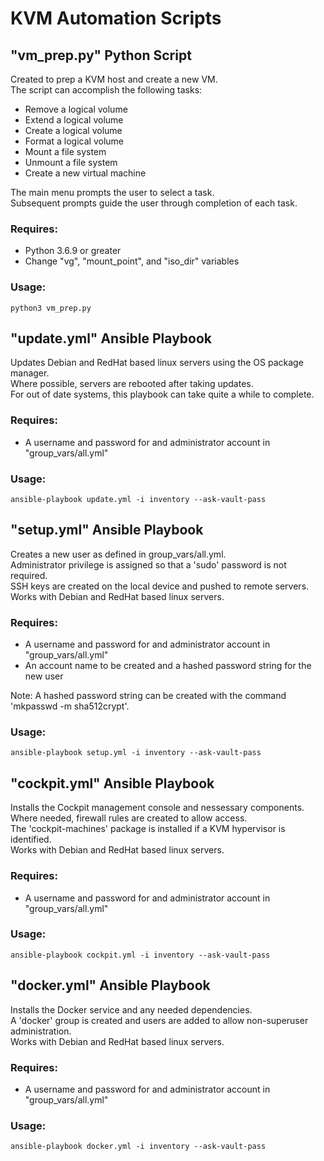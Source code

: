 # KVM Automation Scripts

## "vm_prep.py" Python Script

Created to prep a KVM host and create a new VM.<br/>
The script can accomplish the following tasks:

- Remove a logical volume
- Extend a logical volume
- Create a logical volume
- Format a logical volume
- Mount a file system
- Unmount a file system
- Create a new virtual machine

The main menu prompts the user to select a task.<br/>
Subsequent prompts guide the user through completion of each task.

### Requires:

- Python 3.6.9 or greater
- Change "vg", "mount_point", and "iso_dir" variables

### Usage:

```python3 vm_prep.py```

## "update.yml" Ansible Playbook

Updates Debian and RedHat based linux servers using the OS package manager.<br/>
Where possible, servers are rebooted after taking updates.<br/>
For out of date systems, this playbook can take quite a while to complete.

### Requires:

- A username and password for and administrator account in "group_vars/all.yml"

### Usage:

```ansible-playbook update.yml -i inventory --ask-vault-pass```

## "setup.yml" Ansible Playbook

Creates a new user as defined in group_vars/all.yml.<br/>
Administrator privilege is assigned so that a 'sudo' password is not required.<br/>
SSH keys are created on the local device and pushed to remote servers.<br/>
Works with Debian and RedHat based linux servers.

### Requires:

- A username and password for and administrator account in "group_vars/all.yml"
- An account name to be created and a hashed password string for the new user<br/>

Note: A hashed password string can be created with the command 'mkpasswd -m sha512crypt'.

### Usage:

```ansible-playbook setup.yml -i inventory --ask-vault-pass```

## "cockpit.yml" Ansible Playbook

Installs the Cockpit management console and nessessary components.<br/>
Where needed, firewall rules are created to allow access.<br/>
The 'cockpit-machines' package is installed if a KVM hypervisor is identified.<br/>
Works with Debian and RedHat based linux servers.

### Requires:

- A username and password for and administrator account in "group_vars/all.yml"

### Usage:

```ansible-playbook cockpit.yml -i inventory --ask-vault-pass```

## "docker.yml" Ansible Playbook

Installs the Docker service and any needed dependencies.<br/>
A 'docker' group is created and users are added to allow non-superuser administration.<br/>
Works with Debian and RedHat based linux servers.

### Requires:

- A username and password for and administrator account in "group_vars/all.yml"

### Usage:

```ansible-playbook docker.yml -i inventory --ask-vault-pass```

